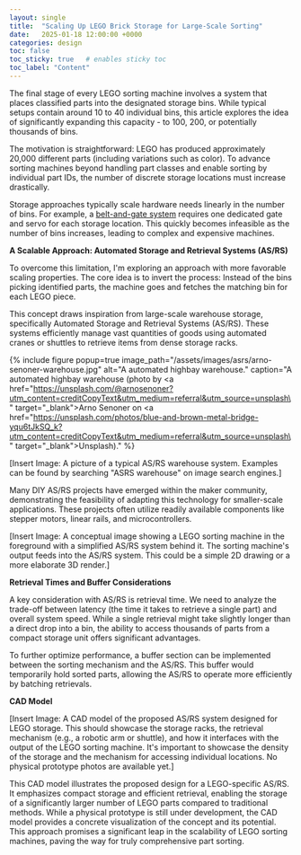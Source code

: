 ```yaml
---
layout: single
title:  "Scaling Up LEGO Brick Storage for Large-Scale Sorting"
date:   2025-01-18 12:00:00 +0000
categories: design
toc: false
toc_sticky: true   # enables sticky toc
toc_label: "Content"
---
```


The final stage of every LEGO sorting machine involves a system that places classified parts into the designated storage bins. While typical setups contain around 10 to 40 individual bins, this article explores the idea of significantly expanding this capacity - to 100, 200, or potentially thousands of bins.

The motivation is straightforward: LEGO has produced approximately 20,000 different parts (including variations such as color). To advance sorting machines beyond handling part classes and enable sorting by individual part IDs, the number of discrete storage locations must increase drastically.

Storage approaches typically scale hardware needs linearly in the number of bins. For example, a <a href="/survey/Exploring-LEGO-Sorting-Machines-A-Survey-of-Designs/#stage-4--sorted-storage">belt-and-gate system</a> requires one dedicated gate and servo for each storage location. This quickly becomes infeasible as the number of bins increases, leading to complex and expensive machines.

**A Scalable Approach: Automated Storage and Retrieval Systems (AS/RS)**

To overcome this limitation, I'm exploring an approach with more favorable scaling properties. The core idea is to invert the process: Instead of the bins picking identified parts, the machine goes and fetches the matching bin for each LEGO piece.

This concept draws inspiration from large-scale warehouse storage, specifically Automated Storage and Retrieval Systems (AS/RS). These systems efficiently manage vast quantities of goods using automated cranes or shuttles to retrieve items from dense storage racks.

{% include figure popup=true image_path="/assets/images/asrs/arno-senoner-warehouse.jpg" alt="A automated highbay warehouse." caption="A automated highbay warehouse (photo by <a href=\"https://unsplash.com/@arnosenoner?utm_content=creditCopyText&utm_medium=referral&utm_source=unsplash\" target=\"_blank\">Arno Senoner</a> on <a href=\"https://unsplash.com/photos/blue-and-brown-metal-bridge-yqu6tJkSQ_k?utm_content=creditCopyText&utm_medium=referral&utm_source=unsplash\" target=\"_blank\">Unsplash</a>)." %}

[Insert Image: A picture of a typical AS/RS warehouse system. Examples can be found by searching "ASRS warehouse" on image search engines.]

Many DIY AS/RS projects have emerged within the maker community, demonstrating the feasibility of adapting this technology for smaller-scale applications. These projects often utilize readily available components like stepper motors, linear rails, and microcontrollers.

[Insert Image: A conceptual image showing a LEGO sorting machine in the foreground with a simplified AS/RS system behind it. The sorting machine's output feeds into the AS/RS system. This could be a simple 2D drawing or a more elaborate 3D render.]

**Retrieval Times and Buffer Considerations**

A key consideration with AS/RS is retrieval time. We need to analyze the trade-off between latency (the time it takes to retrieve a single part) and overall system speed. While a single retrieval might take slightly longer than a direct drop into a bin, the ability to access thousands of parts from a compact storage unit offers significant advantages.

To further optimize performance, a buffer section can be implemented between the sorting mechanism and the AS/RS. This buffer would temporarily hold sorted parts, allowing the AS/RS to operate more efficiently by batching retrievals.

**CAD Model**

[Insert Image: A CAD model of the proposed AS/RS system designed for LEGO storage. This should showcase the storage racks, the retrieval mechanism (e.g., a robotic arm or shuttle), and how it interfaces with the output of the LEGO sorting machine. It's important to showcase the density of the storage and the mechanism for accessing individual locations. No physical prototype photos are available yet.]

This CAD model illustrates the proposed design for a LEGO-specific AS/RS. It emphasizes compact storage and efficient retrieval, enabling the storage of a significantly larger number of LEGO parts compared to traditional methods. While a physical prototype is still under development, the CAD model provides a concrete visualization of the concept and its potential. This approach promises a significant leap in the scalability of LEGO sorting machines, paving the way for truly comprehensive part sorting.
